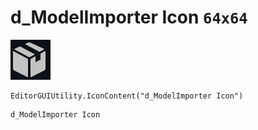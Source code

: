 # d_ModelImporter Icon `64x64`
<img src="/img/d_ModelImporter%20Icon.png" width=64 height=64>

``` CSharp
EditorGUIUtility.IconContent("d_ModelImporter Icon")
```
```
d_ModelImporter Icon
```
